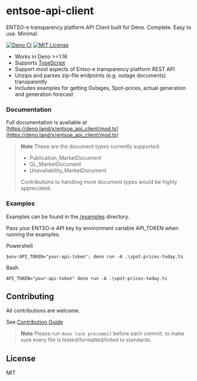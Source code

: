 # entsoe-api-client

ENTSO-e transparency platform API Client built for Deno. Complete. Easy to use. Minimal.

[![Deno CI](https://github.com/Hexagon/entsoe-api-client/actions/workflows/deno.yml/badge.svg)](https://github.com/Hexagon/entsoe-api-client/actions/workflows/deno.yml) 
[![MIT License](https://img.shields.io/badge/license-MIT-blue.svg)](https://github.com/Hexagon/entsoe-api-client/blob/master/LICENSE) 

*   Works in Deno >=1.16
*   Supports [TypeScript](https://www.typescriptlang.org/)
*   Support most aspects of Entso-e transparency platform REST API
*   Unzips and parses zip-file endpoints (e.g. outage documents) transparently
*   Includes examples for getting Outages, Spot-prices, actual generation and generation forecast

### Documentation

Full documentation is available at [https://deno.land/x/entsoe_api_client/mod.ts](https://deno.land/x/entsoe_api_client/mod.ts)

> **Note**
> These are the document types currently supported:
>
> - Publication_MarketDocument
> - GL_MarketDocument
> - Unavailability_MarketDocument
>
> Contributions to handling more document types would be highly appreciated.

### Examples

Examples can be found in the [/examples](/examples) directory.

Pass your ENTSO-e API key by environment variable API_TOKEN when running the examples.

Powershell

```
$env:API_TOKEN="your-api-token"; deno run -A .\spot-prices-today.ts
```

Bash

```
API_TOKEN="your-api-token" deno run -A .\spot-prices-today.ts
```

## Contributing

All contributions are welcome. 

See [Contribution Guide](/CONTRIBUTING.md)

> **Note**
> Please run `deno task precommit` before each commit, to make sure every file is tested/formatted/linted to standards.

## License

MIT
